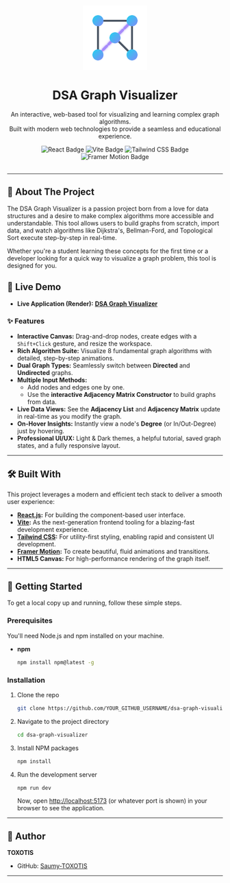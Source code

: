 <!-- Centered Header with Logo and Title -->
<div align="center">
  <img src="./public/Graph.svg" alt="Graph Visualizer Logo" width="150" />
  <h1 align="center">DSA Graph Visualizer</h1>
  <p align="center">
    An interactive, web-based tool for visualizing and learning complex graph algorithms.
    <br />
    Built with modern web technologies to provide a seamless and educational experience.
  </p>
</div>

<!-- Badges -->
<div align="center">
  <img src="https://img.shields.io/badge/React-20232A?style=for-the-badge&logo=react&logoColor=61DAFB" alt="React Badge"/>
  <img src="https://img.shields.io/badge/Vite-646CFF?style=for-the-badge&logo=vite&logoColor=white" alt="Vite Badge"/>
  <img src="https://img.shields.io/badge/Tailwind_CSS-38B2AC?style=for-the-badge&logo=tailwind-css&logoColor=white" alt="Tailwind CSS Badge"/>
  <img src="https://img.shields.io/badge/Framer_Motion-0055FF?style=for-the-badge&logo=framer&logoColor=white" alt="Framer Motion Badge"/>
</div>
<br />

---

## 🚀 About The Project

The DSA Graph Visualizer is a passion project born from a love for data structures and a desire to make complex algorithms more accessible and understandable. This tool allows users to build graphs from scratch, import data, and watch algorithms like Dijkstra's, Bellman-Ford, and Topological Sort execute step-by-step in real-time.

Whether you're a student learning these concepts for the first time or a developer looking for a quick way to visualize a graph problem, this tool is designed for you.

## 🚀 Live Demo

*   **Live Application (Render):** **[DSA Graph Visualizer](https://dsa-graph-visualiser.onrender.com)**

### ✨ Features

- **Interactive Canvas:** Drag-and-drop nodes, create edges with a `Shift+Click` gesture, and resize the workspace.
- **Rich Algorithm Suite:** Visualize 8 fundamental graph algorithms with detailed, step-by-step animations.
- **Dual Graph Types:** Seamlessly switch between **Directed** and **Undirected** graphs.
- **Multiple Input Methods:**
  - Add nodes and edges one by one.
  - Use the **interactive Adjacency Matrix Constructor** to build graphs from data.
- **Live Data Views:** See the **Adjacency List** and **Adjacency Matrix** update in real-time as you modify the graph.
- **On-Hover Insights:** Instantly view a node's **Degree** (or In/Out-Degree) just by hovering.
- **Professional UI/UX:** Light & Dark themes, a helpful tutorial, saved graph states, and a fully responsive layout.

---

## 🛠️ Built With

This project leverages a modern and efficient tech stack to deliver a smooth user experience:

*   **[React.js](https://reactjs.org/):** For building the component-based user interface.
*   **[Vite](https://vitejs.dev/):** As the next-generation frontend tooling for a blazing-fast development experience.
*   **[Tailwind CSS](https://tailwindcss.com/):** For utility-first styling, enabling rapid and consistent UI development.
*   **[Framer Motion](https://www.framer.com/motion/):** To create beautiful, fluid animations and transitions.
*   **HTML5 Canvas:** For high-performance rendering of the graph itself.

---

## 🏁 Getting Started

To get a local copy up and running, follow these simple steps.

### Prerequisites

You'll need Node.js and npm installed on your machine.
*   **npm**
    ```sh
    npm install npm@latest -g
    ```

### Installation

1.  Clone the repo
    ```sh
    git clone https://github.com/YOUR_GITHUB_USERNAME/dsa-graph-visualizer.git
    ```
2.  Navigate to the project directory
    ```sh
    cd dsa-graph-visualizer
    ```
3.  Install NPM packages
    ```sh
    npm install
    ```
4.  Run the development server
    ```sh
    npm run dev
    ```
    Now, open [http://localhost:5173](http://localhost:5173) (or whatever port is shown) in your browser to see the application.

---

## 👤 Author

**TOXOTIS**

*   GitHub: [Saumy-TOXOTIS](https://github.com/Saumy-TOXOTIS)

---
